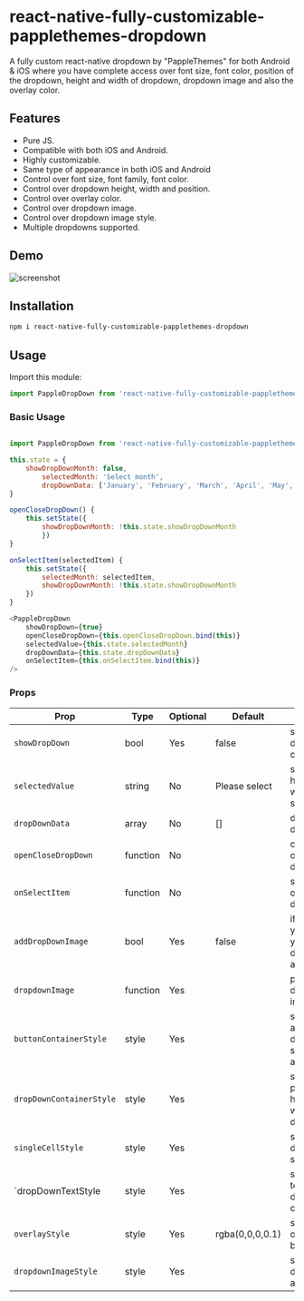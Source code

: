 
# react-native-fully-customizable-papplethemes-dropdown
A fully custom react-native dropdown by "PappleThemes" for both Android & iOS where you have complete access over font size,
font color, position of the dropdown, height and width of dropdown, dropdown image and also the overlay color.

## Features
- Pure JS.
- Compatible with both iOS and Android.
- Highly customizable.
- Same type of appearance in both iOS and Android
- Control over font size, font family, font color.
- Control over dropdown height, width and position.
- Control over overlay color.
- Control over dropdown image.
- Control over dropdown image style. 
- Multiple dropdowns supported.

## Demo
![screenshot](https://user-images.githubusercontent.com/35957307/89143389-0971f600-d568-11ea-973b-db8f7c46941f.jpg)


## Installation
```sh
npm i react-native-fully-customizable-papplethemes-dropdown
```

## Usage
Import this module:
```javascript
import PappleDropDown from 'react-native-fully-customizable-papplethemes-dropdown'
```
### Basic Usage
```javascript

import PappleDropDown from 'react-native-fully-customizable-papplethemes-dropdown'

this.state = {
    showDropDownMonth: false,
        selectedMonth: 'Select month',
        dropDownData: ['January', 'February', 'March', 'April', 'May', 'June']
}

openCloseDropDown() {
    this.setState({
        showDropDownMonth: !this.state.showDropDownMonth
        })
}

onSelectItem(selectedItem) {
    this.setState({
        selectedMonth: selectedItem,
        showDropDownMonth: !this.state.showDropDownMonth
    })
}

<PappleDropDown
    showDropDown={true}
    openCloseDropDown={this.openCloseDropDown.bind(this)}
    selectedValue={this.state.selectedMonth}
    dropDownData={this.state.dropDownData}
    onSelectItem={this.onSelectItem.bind(this)}
/>
```



### Props
Prop                    | Type     | Optional |    Default      | Description
------------------------| -------- | -------- | --------------- | -----------
`showDropDown`          | bool     | Yes      | false           | show/hide dropdown component
`selectedValue`         | string   | No       | Please select   | selectedValue has the value which we just selected
`dropDownData`          | array    | No       | []              | data for dropdown
`openCloseDropDown`     | function | No       |                 | control open or close dropdown.
`onSelectItem`          | function | No       |                 | select an option from dropdown.
`addDropDownImage`      | bool     | Yes      | false           | if given true, you can add your own dropdown arrow image
`dropdownImage`         | function | Yes      |                 | path to dropdown image    |
`buttonContainerStyle`  | style    | Yes      |                 | style for click area on which dropdown should appear        
`dropDownContainerStyle`| style    | Yes      |                 | style for position, height and width of dropdown
`singleCellStyle      ` | style    | Yes      |                 | style for dropdown single cell.
`dropDownTextStyle      | style    | Yes      |                 | style for the text inside the dropdown container.
`overlayStyle `         | style    | Yes      | rgba(0,0,0,0.1) | style to overlay background
`dropdownImageStyle`    | style    | Yes      |                 | style for dropdown arrow 




